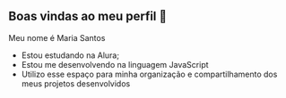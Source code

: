 ## Boas vindas ao meu perfil 💙

Meu nome é Maria Santos

- Estou estudando na Alura;
- Estou me desenvolvendo na linguagem JavaScript
- Utilizo esse espaço para minha organização e compartilhamento dos meus projetos desenvolvidos
